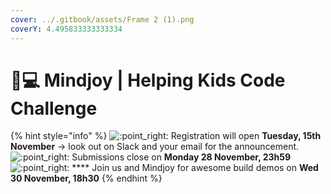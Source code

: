 ```yaml
---
cover: ../.gitbook/assets/Frame 2 (1).png
coverY: 4.495833333333334
---
```


# 👩💻 Mindjoy | Helping Kids Code Challenge

{% hint style="info" %}
![:point\_right:](https://a.slack-edge.com/production-standard-emoji-assets/14.0/apple-medium/1f449.png) Registration will open **Tuesday, 15th November** → look out on Slack and your email for the announcement.\
![:point\_right:](https://a.slack-edge.com/production-standard-emoji-assets/14.0/apple-medium/1f449.png) Submissions close on **Monday 28 November, 23h59**\
![:point\_right:](https://a.slack-edge.com/production-standard-emoji-assets/14.0/apple-medium/1f449.png) **** Join us and Mindjoy for awesome build demos on **Wed 30 November, 18h30**
{% endhint %}
